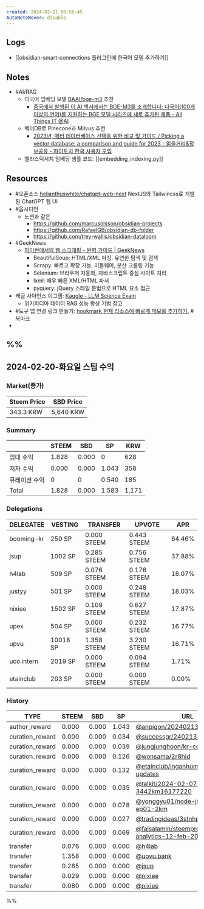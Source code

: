 ```yaml
---
created: 2024-02-21 08:56:45
AutoNoteMover: disable
---
```


## Logs
- [[obsidian-smart-connections 플러그인에 한국어 모델 추가하기]]

## Notes

- #AI/RAG
	- 다국어 임베딩 모델 [BAAI/bge-m3](https://huggingface.co/BAAI/bge-m3) 추천
		- [중국에서 발행된 이 AI 백서에서는 BGE-M3를 소개합니다: 다국어(100개 이상의 언어)를 지원하는 BGE 모델 시리즈에 새로 추가된 제품 - All Things IT @AI](https://ai.atsit.in/posts/1795880989)
	- 벡터DB로 Pinecone과 Milvus 추천
		- [2023년, 벡터 데이터베이스 선택을 위한 비교 및 가이드 / Picking a vector database: a comparison and guide for 2023 - 읽을거리&amp;정보공유 - 파이토치 한국 사용자 모임](https://discuss.pytorch.kr/t/2023-picking-a-vector-database-a-comparison-and-guide-for-2023/2625)
	- 엘라스틱서치 임베딩 샘플 코드: [[embedding_indexing.py]]

## Resources
- #오픈소스 [helianthuswhite/chatgpt-web-next](https://github.com/helianthuswhite/chatgpt-web-next) NextJS와 Tailwincss로 개발된 ChatGPT 웹 UI
- #옵시디언
	- 노션과 같은
		- https://github.com/marcusolsson/obsidian-projects
		- https://github.com/RafaelGB/obsidian-db-folder
		- https://github.com/trey-wallis/obsidian-dataloom
- #GeekNews
	- [파이썬에서의 웹 스크래핑 - 완벽 가이드 | GeekNews](https://news.hada.io/topic?id=13458)
		- BeautifulSoup: HTML/XML 파싱, 유연한 탐색 및 검색
		- Scrapy: 빠르고 확장 가능, 미들웨어, 분산 크롤링 기능
		- Selenium: 브라우저 자동화, 자바스크립트 중심 사이트 처리
		- lxml: 매우 빠른 XML/HTML 파서
		- pyquery: jQuery 스타일 문법으로 HTML 요소 접근
- 캐글 사이언스 이그잼: [Kaggle - LLM Science Exam](https://www.kaggle.com/competitions/kaggle-llm-science-exam/code?competitionId=54662&searchQuery=open&excludeNonAccessedDatasources=true)
	- 위키피디아 데이터 RAG 성능 향상 기법 참고
- #도구 앱 연결 링크 만들기: [hookmark 현재 리소스에 빠르게 메모를 추가하기.](https://jalog.tistory.com/entry/hookmark-%ED%98%84%EC%9E%AC-%EB%A6%AC%EC%86%8C%EC%8A%A4%EC%97%90-%EB%B9%A0%EB%A5%B4%EA%B2%8C-%EB%A9%94%EB%AA%A8%EB%A5%BC-%EC%B6%94%EA%B0%80%ED%95%98%EA%B8%B0) #북마크
-
%%
---

## 2024-02-20-화요일 스팀 수익

### Market(종가)
| Steem Price | SBD Price |
| --- | --- |
| 343.3 KRW | 5,640 KRW |

### Summary
| | STEEM | SBD | SP | KRW |
| --- | --- | --- | --- |--- |
| 임대 수익 | 1.828 | 0.000 | 0 | 628 |
| 저자 수익 | 0.000 | 0.000 | 1.043 | 358 |
| 큐레이션 수익 | 0 | 0 | 0.540 | 185 |
| Total | 1.828 | 0.000 | 1.583 | 1,171 |

### Delegations
| DELEGATEE | VESTING | TRANSFER | UPVOTE | APR |
| --- | --- | --- | --- | --- |
| booming-kr | 250 SP | 0.000 STEEM | 0.443 STEEM | 64.46% |
| jsup | 1002 SP | 0.285 STEEM | 0.756 STEEM | 37.88% |
| h4lab | 509 SP | 0.076 STEEM | 0.176 STEEM | 18.07% |
| justyy | 501 SP | 0.000 STEEM | 0.248 STEEM | 18.03% |
| nixiee | 1502 SP | 0.109 STEEM | 0.627 STEEM | 17.87% |
| upex | 504 SP | 0.000 STEEM | 0.232 STEEM | 16.77% |
| upvu | 10018 SP | 1.358 STEEM | 3.230 STEEM | 16.71% |
| uco.intern | 2019 SP | 0.000 STEEM | 0.094 STEEM | 1.71% |
| etainclub | 203 SP | 0.000 STEEM | 0.000 STEEM | 0.00% |

### History
| TYPE | STEEM | SBD | SP | URL |
| --- | --- | --- | --- | --- |
| author_reward | 0.000 | 0.000 | 1.043 | [@anpigon/20240213t132753831z](https://steemit.com/@anpigon/20240213t132753831z) |
| curation_reward | 0.000 | 0.000 | 0.034 | [@successgr/240213--1](https://steemit.com/@successgr/240213--1) |
| curation_reward | 0.000 | 0.000 | 0.039 | [@jungjunghoon/kr-council](https://steemit.com/@jungjunghoon/kr-council) |
| curation_reward | 0.000 | 0.000 | 0.126 | [@wonsama/2r8hid](https://steemit.com/@wonsama/2r8hid) |
| curation_reward | 0.000 | 0.000 | 0.132 | [@etainclub/inganhuman-project-updates](https://steemit.com/@etainclub/inganhuman-project-updates) |
| curation_reward | 0.000 | 0.000 | 0.035 | [@talkit/2024-02-07-3442km16177220](https://steemit.com/@talkit/2024-02-07-3442km16177220) |
| curation_reward | 0.000 | 0.000 | 0.078 | [@yonggyu01/node-js-todo-ep01-2km](https://steemit.com/@yonggyu01/node-js-todo-ep01-2km) |
| curation_reward | 0.000 | 0.000 | 0.027 | [@tradingideas/3stnhp](https://steemit.com/@tradingideas/3stnhp) |
| curation_reward | 0.000 | 0.000 | 0.069 | [@faisalamin/steempro-tools-analytics-12-feb-2024](https://steemit.com/@faisalamin/steempro-tools-analytics-12-feb-2024) |
| transfer | 0.076 | 0.000 | 0.000 | [@h4lab](https://steemit.com/@h4lab) |
| transfer | 1.358 | 0.000 | 0.000 | [@upvu.bank](https://steemit.com/@upvu.bank) |
| transfer | 0.285 | 0.000 | 0.000 | [@jsup](https://steemit.com/@jsup) |
| transfer | 0.029 | 0.000 | 0.000 | [@nixiee](https://steemit.com/@nixiee) |
| transfer | 0.080 | 0.000 | 0.000 | [@nixiee](https://steemit.com/@nixiee) |

%%


